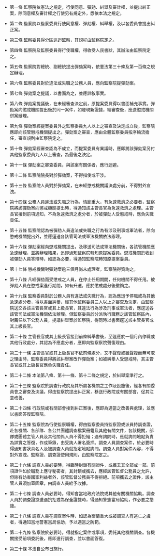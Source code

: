 * 第一條 監察院依憲法之規定，行使同意、彈劾、糾舉及審計權，並提出糾正案，除同意權及審計權之行使另有規定外，悉依本法之規定。

* 第二條 監察院以監察委員行使同意權、彈劾權、糾舉權，及以各委員會提出糾正案。

* 第三條 監察委員得分區巡迴監察，其規程由監察院定之。

* 第四條 監察院及監察委員得行使職權，得收受人民書狀，其辦法由監察院定之。

* 第五條 監察院對總統、副總統提出彈劾案時，依憲法第三十條及第一百條之規定辦理。

* 第六條 監察委員對於違法或失職之公務人員，應向監察院提彈劾案。

* 第七條 彈劾案之提議，以書面為之，並應詳敘事實。

* 第八條 彈劾案提議後，在未經審查決定前，原提案委員得以書面補充事實。彈劾案向懲戒機關提出後於同一案件，如發現新證據，經審查後，應送懲戒機關併案辦理。

* 第九條 彈劾案經提案委員外之監察委員九人以上之審查及決定成立後，監察院應即向該管懲戒機關提出之。彈劾案之審查，應由全體監察委員按序輪流擔任，審查規則由監察院定之。

* 第十條 彈劾案經審查認為不成立，而提案委員有異議時，應即將該彈劾案另付其他監察委員九人以上審查，為最後之決定。

* 第十一條 彈劾案之審查委員，與該案有關係者，應行迴避。

* 第十二條 監察院院長對於彈劾案，不得指使或干涉。

* 第十三條 監察院人員對於彈劾案，在未經懲戒機關議決處分前，不得對外宣洩。

* 第十四條 公務人員違法或失職之行為，情節重大，有急速救濟之必要者，監察院將該彈劾案向懲戒機關提出時，得通知該主管長官為急速救濟之處理。主管長官接到前項通知，不為急速救濟之處分者，於被彈劾人受懲戒時，應負失職責任。

* 第十五條 監察院認為被彈劾人員違法或失職之行為有涉及刑事或軍法者，除向懲戒機關提出外，並應逕送各該管司法或軍法機關依法辦理。

* 第十六條 彈劾案經向懲戒機關提出，及移送司法或軍法機關後，各該管機關應急速辦理，並將辦理結果，迅即通知監察院轉知原提案委員。懲戒機關於收到被彈劾人員答辯時，如認為必要，得通知監察院轉知原提案委員。

* 第十七條 懲戒機關對彈劾案逾三個月尚未處理者，監察院得質詢之。

* 第十八條 凡經彈劾而受懲戒之人員，在停止任用期間，任何機關不得任用。被彈劾人員在懲戒案進行期間，如有升遷，應於懲戒處分後撤銷之。

* 第十九條 監察委員對於公務人員有違法或失職行為，認為應迅予停職或為其他急速處分者，得以書面糾舉，經其他監察委員三人以上之審查及決定，由監察院送交各該主管長官或其上級長官，其違法行為涉及刑事或軍法者，應逕送各該管司法或軍法機關依法辦理。但監察委員於分派執行職務之該管監察區內，對薦任以下公務人員，提議糾舉案於監察院，得同時以書面逕送該主管長官或其上級長官。

* 第二十條 主管長官或其上級長官接到前條糾舉書後，至遲應於一個月內停職或其他行政處分，其認為不應處分者，應即向監察察院聲復理由。

* 第二十一條 主管長官或其上級長官不依前條處分，又不聲復或雖聲複而無可取之理由時，監察委員得將該糾舉案改作彈劾案；如被糾舉人受懲戒時，其主管長官或其上級長官應負失職責任。

* 第二十二條 本法第八條、第十一條、第十二條之規定，於糾舉案準行之。

* 第二十三條 監察院於調查行政院及其所屬各機關之工作及設施後，經各有關委員會之審查及決議，得由監察院提出糾正案，移送行政院或有關部會，促其注意改善。

* 第二十四條 行政院或有關部會接到糾正案後，應即為適當之改善與處理，並應以書面答復監察院。

* 第二十五條 監察院為行使監察職權，得由監察委員持監察證或派員持調查證，赴各機關、各部隊、各公共團體調查檔案冊籍及其他有關文件，各該機關，部隊或團體主管人員及其他關係人員不得拒絕；遇有詢問時，應就詢問地點負責為詳實之答復，作成筆錄，由受詢人署名簽押。調查人員調查案件，於必要時得通知書狀具名人及被調查人員就指定地點詢問。調查人員對案件內容，不得對外宣洩。監察證、調查證使用規則，由監察院定之。

* 第二十六條 調查人員必要時，得臨時封鎖有關證件，或攜去其全部或一部。前項證件如於職務上應守秘密者，其封鎖或攜去，應經該管監督公務員之允許，但除有妨害國家利益者外，該管監督公務員不得拒絕。前項攜去之證件，該主管人員須加蓋圖章，由調查人員給予收據。

* 第二十七條 調查人員必要時，得知會當地政府法院或其他有關機關協助。調查人員於調查證據遭遇抗拒或為保全證據時，得通知警憲當局協助，作必要之措施。

* 第二十八條 調查人員在調查案件時，如認為案情重大或被調查人有逃亡之虞者，得通知當地警憲當局協助，予以適當之防範。

* 第二十九條 監察院於必要時，得就指定案件或事項，委託其他機關調查。各機關接受前項委託後，應即進行調查，並以書面答復。

* 第三十條 本法自公布日施行。

